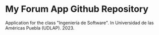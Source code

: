# My Forum App Github Repository

Application for the class "Ingeniería de Software". In Universidad de las Américas Puebla (UDLAP). 2023.
